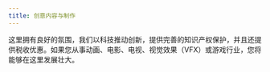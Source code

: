 ```yaml
---
title: 创意内容与制作
---
```


这里拥有良好的氛围，我们以科技推动创新，提供完善的知识产权保护，并且还提供税收优惠。如果您从事动画、电影、电视、视觉效果（VFX）或游戏行业，您将能够在这里发展壮大。
